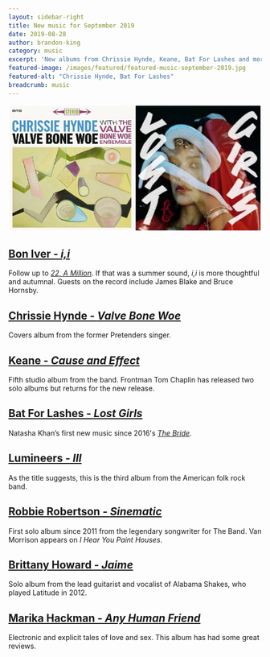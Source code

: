```yaml
---
layout: sidebar-right
title: New music for September 2019
date: 2019-08-28
author: brandon-king
category: music
excerpt: 'New albums from Chrissie Hynde, Keane, Bat For Lashes and more.'
featured-image: /images/featured/featured-music-september-2019.jpg
featured-alt: "Chrissie Hynde, Bat For Lashes"
breadcrumb: music
---
```


![Chrissie Hynde, Bat For Lashes](/images/featured/featured-music-september-2019.jpg)

## [Bon Iver - <cite>i,i</cite>](https://suffolk.spydus.co.uk/cgi-bin/spydus.exe/ENQ/OPAC/BIBENQ?BRN=2645134)

Follow up to [<cite>22, A Million</cite>](https://suffolk.spydus.co.uk/cgi-bin/spydus.exe/ENQ/OPAC/BIBENQ?BRN=2069436). If that was a summer sound, <cite>i,i</cite> is more thoughtful and autumnal. Guests on the record include James Blake and Bruce Hornsby.

## [Chrissie Hynde - <cite>Valve Bone Woe</cite>](https://suffolk.spydus.co.uk/cgi-bin/spydus.exe/ENQ/OPAC/BIBENQ?BRN=2605930)

Covers album from the former Pretenders singer.

## [Keane - <cite>Cause and Effect</cite>](https://suffolk.spydus.co.uk/cgi-bin/spydus.exe/ENQ/OPAC/BIBENQ?BRN=2623301)

Fifth studio album from the band. Frontman Tom Chaplin has released two solo albums but returns for the new release.

## [Bat For Lashes - <cite>Lost Girls</cite>](https://suffolk.spydus.co.uk/cgi-bin/spydus.exe/ENQ/OPAC/BIBENQ?BRN=2624572)

Natasha Khan’s first new music since 2016's [<cite>The Bride</cite>](https://suffolk.spydus.co.uk/cgi-bin/spydus.exe/ENQ/OPAC/BIBENQ?BRN=1979080).

## [Lumineers - <cite>III</cite>](https://suffolk.spydus.co.uk/cgi-bin/spydus.exe/ENQ/OPAC/BIBENQ?BRN=2595924)

As the title suggests, this is the third album from the American folk rock band.

## [Robbie Robertson - <cite>Sinematic</cite>](https://suffolk.spydus.co.uk/cgi-bin/spydus.exe/ENQ/OPAC/BIBENQ?BRN=2651444)

First solo album since 2011 from the legendary songwriter for The Band. Van Morrison appears on <cite>I Hear You Paint Houses</cite>.

## [Brittany Howard - <cite>Jaime</cite>](https://suffolk.spydus.co.uk/cgi-bin/spydus.exe/ENQ/OPAC/BIBENQ?BRN=2638514)

Solo album from the lead guitarist and vocalist of Alabama Shakes, who played Latitude in 2012.

## [Marika Hackman - <cite>Any Human Friend</cite>](https://suffolk.spydus.co.uk/cgi-bin/spydus.exe/ENQ/OPAC/BIBENQ?BRN=2623288)

Electronic and explicit tales of love and sex. This album has had some great reviews.
